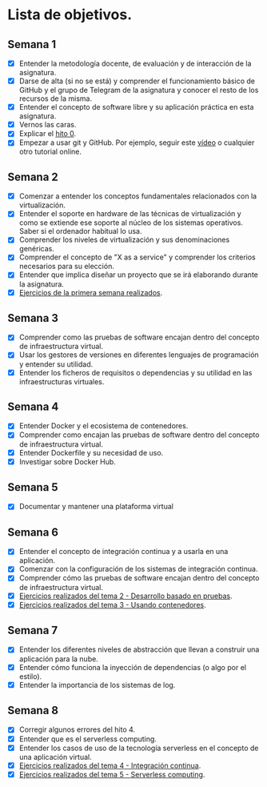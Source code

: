 # Lista de objetivos.

## Semana 1

- [x] Entender la metodología docente, de evaluación y de interacción de la asignatura.
- [x] Darse de alta (si no se está) y comprender el funcionamiento básico de GitHub y el grupo de Telegram de la asignatura y conocer el resto de los recursos de la misma.
- [x] Entender el concepto de software libre y su aplicación práctica en esta asignatura.
- [x] Vernos las caras.
- [x] Explicar el [hito 0](http://jj.github.io/IV/documentos/proyecto/0.Repositorio).
- [x] Empezar a usar git y GitHub. Por ejemplo, seguir este [vídeo](https://www.youtube.com/watch?v=gmXyJI01qa8) o cualquier otro tutorial online.

## Semana 2

- [x] Comenzar a entender los conceptos fundamentales relacionados con la virtualización.
- [x] Entender el soporte en hardware de las técnicas de virtualización y como se extiende ese soporte al núcleo de los sistemas operativos. Saber si el ordenador habitual lo usa.
- [x] Comprender los niveles de virtualización y sus denominaciones genéricas.
- [x] Comprender el concepto de "X as a service" y comprender los criterios necesarios para su elección.
- [x] Entender que implica diseñar un proyecto que se irá elaborando durante la asignatura.
- [x] [Ejercicios de la primera semana realizados](https://github.com/rauldpm/Ejercicios-IV-20-21/blob/main/docs/semana1.md).

## Semana 3

- [x] Comprender como las pruebas de software encajan dentro del concepto de infraestructura virtual.
- [x] Usar los gestores de versiones en diferentes lenguajes de programación y entender su utilidad.
- [x] Entender los ficheros de requisitos o dependencias y su utilidad en las infraestructuras virtuales.

## Semana 4

- [x] Entender Docker y el ecosistema de contenedores.
- [x] Comprender como encajan las pruebas de software dentro del concepto de infraestructura virtual.
- [x] Entender Dockerfile y su necesidad de uso.
- [x] Investigar sobre Docker Hub.

## Semana 5

- [x] Documentar y mantener una plataforma virtual

## Semana 6

- [x] Entender el concepto de integración continua y a usarla en una aplicación.
- [x] Comenzar con la configuración de los sistemas de integración continua.
- [x] Comprender cómo las pruebas de software encajan dentro del concepto de infraestructura virtual.
- [x] [Ejercicios realizados del tema 2 - Desarrollo basado en pruebas](https://github.com/rauldpm/Ejercicios-IV-20-21/blob/main/docs/tema2.md).
- [x] [Ejercicios realizados del tema 3 - Usando contenedores](https://github.com/rauldpm/Ejercicios-IV-20-21/blob/main/docs/tema3.md).

## Semana 7

- [x] Entender los diferentes niveles de abstracción que llevan a construir una aplicación para la nube.
- [x] Entender cómo funciona la inyección de dependencias (o algo por el estilo).
- [x] Entender la importancia de los sistemas de log.

## Semana 8 

- [x] Corregir algunos errores del hito 4.
- [x] Entender que es el serverless computing.
- [x] Entender los casos de uso de la tecnología serverless en el concepto de una aplicación virtual.
- [x] [Ejercicios realizados del tema 4 - Integración continua](https://github.com/rauldpm/Ejercicios-IV-20-21/blob/main/docs/tema4.md).
- [x] [Ejercicios realizados del tema 5 - Serverless computing](https://github.com/rauldpm/Ejercicios-IV-20-21/blob/main/docs/tema5.md).